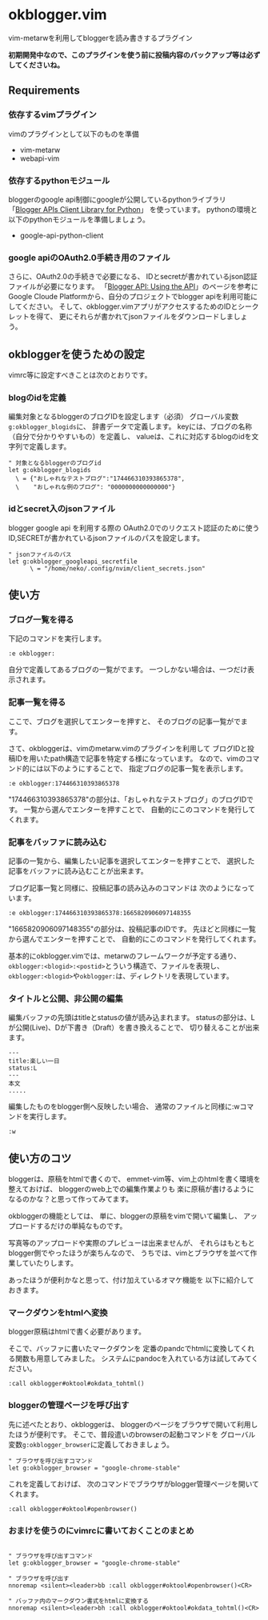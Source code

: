 # okblogger.vim

vim-metarwを利用してbloggerを読み書きするプラグイン

**初期開発中なので、このプラグインを使う前に投稿内容のバックアップ等は必ずしてくださいね。**


## Requirements

### 依存するvimプラグイン

vimのプラグインとして以下のものを準備

- vim-metarw
- webapi-vim

### 依存するpythonモジュール

bloggerのgoogle api制御にgoogleが公開しているpythonライブラリ
「[Blogger APIs Client Library for Python](https://developers.google.com/blogger/docs/3.0/api-lib/python)」
を使っています。
pythonの環境と以下のpythonモジュールを準備しましょう。

- google-api-python-client


### google apiのOAuth2.0手続き用のファイル

さらに、OAuth2.0の手続きで必要になる、
IDとsecretが書かれているjson認証ファイルが必要になります。
「[Blogger API: Using the API](https://developers.google.com/blogger/docs/3.0/using)」のページを参考に
Google Cloude Platformから、自分のプロジェクトでblogger apiを利用可能にしてください。
そして、okblogger.vimアプリがアクセスするためのIDとシークレットを得て、
更にそれらが書かれてjsonファイルをダウンロードしましょう。



## okbloggerを使うための設定

vimrc等に設定すべきことは次のとおりです。


### blogのidを定義

編集対象となるbloggerのブログIDを設定します（必須）
グローバル変数`g:okblogger_blogids`に、
辞書データで定義します。
keyには、ブログの名称（自分で分かりやすいもの）を定義し、
valueは、これに対応するblogのidを文字列で定義します。

```vim
" 対象となるbloggerのブログid 
let g:okblogger_blogids
  \ = {"おしゃれなテストブログ":"174466310393865378",
  \    "おしゃれな例のブログ": "0000000000000000"}
```

### idとsecret入のjsonファイル
blogger google api を利用する際の
OAuth2.0でのリクエスト認証のために使う
ID,SECRETが書かれているjsonファイルのパスを設定します。

```vim
" jsonファイルのパス
let g:okblogger_googleapi_secretfile
      \ = "/home/neko/.config/nvim/client_secrets.json"
```


## 使い方


### ブログ一覧を得る

下記のコマンドを実行します。

```
:e okblogger:
```

自分で定義してあるブログの一覧がでます。
一つしかない場合は、一つだけ表示されます。


### 記事一覧を得る

ここで、ブログを選択してエンターを押すと、
そのブログの記事一覧がでます。

さて、okbloggerは、vimのmetarw.vimのプラグインを利用して
ブログIDと投稿IDを用いたpath構造で記事を特定する様になっています。
なので、vimのコマンド的には以下のようにすることで、
指定ブログの記事一覧を表示します。


```
:e okblogger:174466310393865378
```

"174466310393865378"の部分は、「おしゃれなテストブログ」のブログIDです。
一覧から選んでエンターを押すことで、
自動的にこのコマンドを発行してくれます。


### 記事をバッファに読み込む

記事の一覧から、編集したい記事を選択してエンターを押すことで、
選択した記事をバッファに読み込むことが出来ます。

ブログ記事一覧と同様に、投稿記事の読み込みのコマンドは
次のようになっています。

```
:e okblogger:174466310393865378:1665820906097148355
```

"1665820906097148355"の部分は、投稿記事のIDです。
先ほどと同様に一覧から選んでエンターを押すことで、
自動的にこのコマンドを発行してくれます。

基本的にokblogger.vimでは、metarwのフレームワークが予定する通り、
`okblogger:<blogid>:<postid>`とういう構造で、ファイルを表現し、
`okblogger:<blogid>`や`okblogger:`は、ディレクトリを表現しています。


### タイトルと公開、非公開の編集

編集バッファの先頭はtitleとstatusの値が読み込まれます。
statusの部分は、Lが公開(Live)、Dが下書き（Draft）を書き換えることで、
切り替えることが出来ます。

```
---
title:楽しい一日
status:L
---
本文
.....
```

編集したものをblogger側へ反映したい場合、
通常のファイルと同様に:wコマンドを実行します。


```
:w
```


## 使い方のコツ

bloggerは、原稿をhtmlで書くので、
emmet-vim等、vim上のhtmlを書く環境を整えておけば、
bloggerのweb上での編集作業よりも
楽に原稿が書けるようになるのかな？と思って作ってみてます。

okbloggerの機能としては、
単に、bloggerの原稿をvimで開いて編集し、
アップロードするだけの単純なものです。

写真等のアップロードや実際のプレビューは出来ませんが、
それらはもともとblogger側でやったほうが楽ちんなので、
うちでは、vimとブラウザを並べて作業していたりします。

あったほうが便利かなと思って、付け加えているオマケ機能を
以下に紹介しておきます。

### マークダウンをhtmlへ変換

blogger原稿はhtmlで書く必要があります。

そこで、バッファに書いたマークダウンを
定番のpandcでhtmlに変換してくれる関数も用意してみました。
システムにpandocを入れている方は試してみてください。

```
:call okblogger#oktool#okdata_tohtml()
```

### bloggerの管理ページを呼び出す

先に述べたとおり、okbloggerは、
bloggerのページをブラウザで開いて利用したほうが便利です。
そこで、普段遣いのbrowserの起動コマンドを
グローバル変数`g:okblogger_browser`に定義しておきましょう。

```vim
" ブラウザを呼び出すコマンド
let g:okblogger_browser = "google-chrome-stable"
```

これを定義しておけば、
次のコマンドでブラウザがblogger管理ページを開いてくれます。

```
:call okblogger#oktool#openbrowser()
```

### おまけを使うのにvimrcに書いておくことのまとめ

```vim

" ブラウザを呼び出すコマンド
let g:okblogger_browser = "google-chrome-stable"

" ブラウザを呼び出す
nnoremap <silent><leader>bb :call okblogger#oktool#openbrowser()<CR>

" バッファ内のマークダウン書式をhtmlに変換する
nnoremap <silent><leader>bh :call okblogger#oktool#okdata_tohtml()<CR>
```
